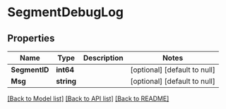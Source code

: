 # SegmentDebugLog

## Properties
Name | Type | Description | Notes
------------ | ------------- | ------------- | -------------
**SegmentID** | **int64** |  | [optional] [default to null]
**Msg** | **string** |  | [optional] [default to null]

[[Back to Model list]](../README.md#documentation-for-models) [[Back to API list]](../README.md#documentation-for-api-endpoints) [[Back to README]](../README.md)


